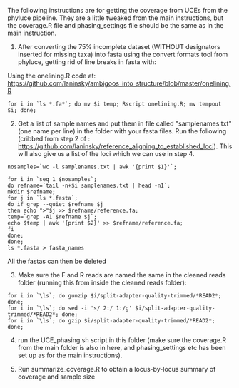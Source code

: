 The following instructions are for getting the coverage from UCEs from the phyluce pipeline. They are a little tweaked from the main instructions, but the coverage.R file and phasing_settings file should be the same as in the main instruction.

1) After converting the 75% incomplete dataset (WITHOUT designators inserted for missing taxa) into fasta using the convert formats tool from phyluce, getting rid of line breaks in fasta with:

Using the onelining.R code at: https://github.com/laninsky/ambigoos_into_structure/blob/master/onelining.R
```
for i in `ls *.fa*`; do mv $i temp; Rscript onelining.R; mv tempout $i; done;
```
2) Get a list of sample names and put them in file called "samplenames.txt" (one name per line) in the folder with your fasta files. Run the following (cribbed from step 2 of : https://github.com/laninsky/reference_aligning_to_established_loci). This will also give us a list of the loci which we can use in step 4.
```
nosamples=`wc -l samplenames.txt | awk '{print $1}'`;

for i in `seq 1 $nosamples`;
do refname=`tail -n+$i samplenames.txt | head -n1`;
mkdir $refname;
for j in `ls *.fasta`;
do if grep --quiet $refname $j
then echo ">"$j >> $refname/reference.fa;
temp=`grep -A1 $refname $j`;
echo $temp | awk '{print $2}' >> $refname/reference.fa;
fi
done;
done;
ls *.fasta > fasta_names
```
All the fastas can then be deleted

3) Make sure the F and R reads are named the same in the cleaned reads folder (running this from inside the cleaned reads folder):
```
for i in `\ls`; do gunzip $i/split-adapter-quality-trimmed/*READ2*; done;
for i in `\ls`; do sed -i 's/ 2:/ 1:/g' $i/split-adapter-quality-trimmed/*READ2*; done;
for i in `\ls`; do gzip $i/split-adapter-quality-trimmed/*READ2*; done;
```

4) run the UCE_phasing.sh script in this folder (make sure the coverage.R from the main folder is also in here, and phasing_settings etc has been set up as for the main instructions).

5) Run summarize_coverage.R to obtain a locus-by-locus summary of coverage and sample size
